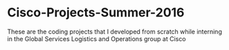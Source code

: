 # Cisco-Projects-Summer-2016
These are the coding projects that I developed from scratch while interning in the Global Services Logistics and Operations group at Cisco
